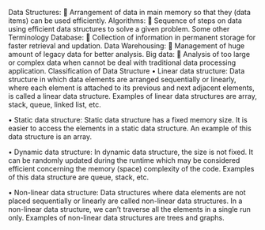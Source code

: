 Data Structures: 
	Arrangement of data in main memory so that they (data items) can be used efficiently.
Algorithms: 
	Sequence of steps on data using efficient data structures to solve a given problem.
Some other Terminology 
Database:
	Collection of information in permanent storage for faster retrieval and updation.
Data Warehousing:
	Management of huge amount of legacy data for better analysis.
Big data:
	Analysis of too large or complex data when cannot be deal with traditional data processing application.
 Classification of Data Structure
•	Linear data structure: Data structure in which data elements are arranged sequentially or linearly, where each element is attached to its previous and next adjacent elements, is called a linear data structure. 
Examples of linear data structures are array, stack, queue, linked list, etc.

•	Static data structure: Static data structure has a fixed memory size. It is easier to access the elements in a static data structure. 
An example of this data structure is an array.

•	Dynamic data structure: In dynamic data structure, the size is not fixed. It can be randomly updated during the runtime which may be considered efficient concerning the memory (space) complexity of the code. 
Examples of this data structure are queue, stack, etc.

•	Non-linear data structure: Data structures where data elements are not placed sequentially or linearly are called non-linear data structures. In a non-linear data structure, we can’t traverse all the elements in a single run only. 
Examples of non-linear data structures are trees and graphs.



